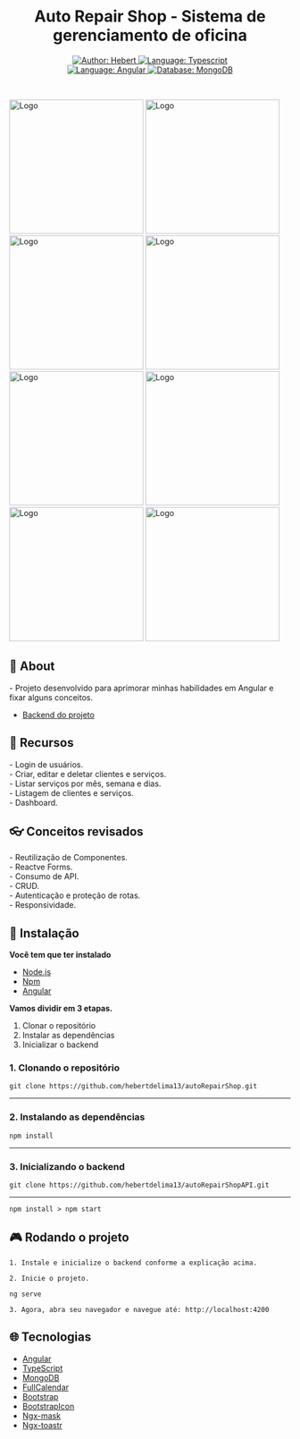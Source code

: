 <h1 align="center">	
    Auto Repair Shop - Sistema de gerenciamento de oficina
</h1>

<div>
    <p align="center">
    <a href="http://linkedin.com/in/hebert-fernandes/" target="_blank">
        <img src="https://img.shields.io/static/v1?label=Author&message=Hebert&color=00ba6d&style=for-the-badge&logo=LinkedIn" alt="Author: Hebert">
    </a>
    <a href="#">
        <img src="https://img.shields.io/static/v1?label=Language&message=Typescript&color=blue&style=for-the-badge&logo=Typescript" alt="Language: Typescript">
    </a>
  <br>
    <a  href="#">
      <img  src="https://img.shields.io/static/v1?label=Framework&message=Angular&color=e23237&style=for-the-badge&logo=Angular"  alt="Language: Angular">
    </a>
    <a href="#">
      <img  src="https://img.shields.io/static/v1?label=Database&message=MongoDB&color=greenc&style=for-the-badge&logo=MongoDB"  alt="Database: MongoDB">
    </a>
    </p>
    <br>
</div>

<a href='https://www.imagemhost.com.br/images/2022/12/12/login.png'><img src="https://www.imagemhost.com.br/images/2022/12/12/login.png"  alt="Logo"  width="240"></a>
<a href="https://www.imagemhost.com.br/images/2022/12/12/mes.png"><img src="https://www.imagemhost.com.br/images/2022/12/12/mes.png"  alt="Logo"  width="240"></a>
<a href="https://www.imagemhost.com.br/images/2022/12/12/semana.png"><img src="https://www.imagemhost.com.br/images/2022/12/12/semana.png"  alt="Logo"  width="240"></a>
<a href="https://www.imagemhost.com.br/images/2022/12/12/lista.png"><img src="https://www.imagemhost.com.br/images/2022/12/12/lista.png"  alt="Logo"  width="240"></a>
<a href="https://www.imagemhost.com.br/images/2022/12/12/lista.png"><img src="https://www.imagemhost.com.br/images/2022/12/12/sidebar.png"  alt="Logo"  width="240"></a>
<a href="https://www.imagemhost.com.br/images/2022/12/12/clientes.png"><img src="https://www.imagemhost.com.br/images/2022/12/12/clientes.png"  alt="Logo"  width="240"></a>
<a href="https://www.imagemhost.com.br/images/2022/12/12/clientes2.png"><img src="https://www.imagemhost.com.br/images/2022/12/12/clientes2.png"  alt="Logo"  width="240"></a>
<a href="https://www.imagemhost.com.br/images/2022/12/12/servicos.png"><img src="https://www.imagemhost.com.br/images/2022/12/12/servicos.png"  alt="Logo"  width="240"></a>
<br>

## 📌 About

<div>
- Projeto desenvolvido para aprimorar minhas habilidades em Angular e fixar alguns conceitos.

- [Backend do projeto](https://github.com/hebertdelima13/autoRepairShopAPI)

</div>

## 🚀 Recursos

 <p align="left">
    - Login de usuários. <br>
    - Criar, editar e deletar clientes e serviços.<br>
    - Listar serviços por mês, semana e dias.<br>
    - Listagem de clientes e serviços.<br>
    - Dashboard.
 </p>

## 👓 Conceitos revisados

 <p align="left">
    - Reutilização de Componentes.<br>
    - Reactve Forms.<br>
    - Consumo de API.<br>
    - CRUD.<br>
    - Autenticação e proteção de rotas.<br>
    - Responsividade.
 </p>

## 📕 Instalação

<p align="center">

**Você tem que ter instalado**

- [Node.js](https://nodejs.org/en/)
- [Npm](https://www.npmjs.com/)
- [Angular](https://angular.io/guide/setup-local)

**Vamos dividir em 3 etapas.**

1. Clonar o repositório
2. Instalar as dependências
3. Inicializar o backend
</p>

### 1. Clonando o repositório

```
git clone https://github.com/hebertdelima13/autoRepairShop.git
```

---

### 2. Instalando as dependências

```
npm install
```

---

### 3. Inicializando o backend

```
git clone https://github.com/hebertdelima13/autoRepairShopAPI.git
```

---

```
npm install > npm start
```

## 🎮 Rodando o projeto

```
1. Instale e inicialize o backend conforme a explicação acima.
```

```
2. Inicie o projeto.

ng serve
```

```
3. Agora, abra seu navegador e navegue até: http://localhost:4200
```

## 🌐 Tecnologias

- [Angular](https://angular.io/)
- [TypeScript](https://www.typescriptlang.org/)
- [MongoDB](http://mongodb.com)
- [FullCalendar](http://fullcalendar.io)
- [Bootstrap](http://getbootstrap.com)
- [BootstrapIcon](http://icons.getbootstrap.com)
- [Ngx-mask](https://www.npmjs.com/package/ngx-mask)
- [Ngx-toastr](https://www.npmjs.com/package/ngx-toastr)
